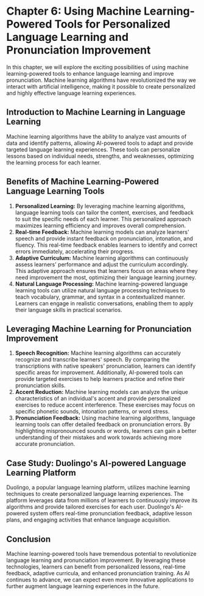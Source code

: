 Chapter 6: Using Machine Learning-Powered Tools for Personalized Language Learning and Pronunciation Improvement
================================================================================================================

In this chapter, we will explore the exciting possibilities of using machine learning-powered tools to enhance language learning and improve pronunciation. Machine learning algorithms have revolutionized the way we interact with artificial intelligence, making it possible to create personalized and highly effective language learning experiences.

Introduction to Machine Learning in Language Learning
-----------------------------------------------------

Machine learning algorithms have the ability to analyze vast amounts of data and identify patterns, allowing AI-powered tools to adapt and provide targeted language learning experiences. These tools can personalize lessons based on individual needs, strengths, and weaknesses, optimizing the learning process for each learner.

Benefits of Machine Learning-Powered Language Learning Tools
------------------------------------------------------------

1. **Personalized Learning:** By leveraging machine learning algorithms, language learning tools can tailor the content, exercises, and feedback to suit the specific needs of each learner. This personalized approach maximizes learning efficiency and improves overall comprehension.
2. **Real-time Feedback:** Machine learning models can analyze learners' speech and provide instant feedback on pronunciation, intonation, and fluency. This real-time feedback enables learners to identify and correct errors immediately, accelerating their progress.
3. **Adaptive Curriculum:** Machine learning algorithms can continuously assess learners' performance and adjust the curriculum accordingly. This adaptive approach ensures that learners focus on areas where they need improvement the most, optimizing their language learning journey.
4. **Natural Language Processing:** Machine learning-powered language learning tools can utilize natural language processing techniques to teach vocabulary, grammar, and syntax in a contextualized manner. Learners can engage in realistic conversations, enabling them to apply their language skills in practical scenarios.

Leveraging Machine Learning for Pronunciation Improvement
---------------------------------------------------------

1. **Speech Recognition:** Machine learning algorithms can accurately recognize and transcribe learners' speech. By comparing the transcriptions with native speakers' pronunciation, learners can identify specific areas for improvement. Additionally, AI-powered tools can provide targeted exercises to help learners practice and refine their pronunciation skills.
2. **Accent Reduction:** Machine learning models can analyze the unique characteristics of an individual's accent and provide personalized exercises to reduce accent interference. These exercises may focus on specific phonetic sounds, intonation patterns, or word stress.
3. **Pronunciation Feedback:** Using machine learning algorithms, language learning tools can offer detailed feedback on pronunciation errors. By highlighting mispronounced sounds or words, learners can gain a better understanding of their mistakes and work towards achieving more accurate pronunciation.

Case Study: Duolingo's AI-powered Language Learning Platform
------------------------------------------------------------

Duolingo, a popular language learning platform, utilizes machine learning techniques to create personalized language learning experiences. The platform leverages data from millions of learners to continuously improve its algorithms and provide tailored exercises for each user. Duolingo's AI-powered system offers real-time pronunciation feedback, adaptive lesson plans, and engaging activities that enhance language acquisition.

Conclusion
----------

Machine learning-powered tools have tremendous potential to revolutionize language learning and pronunciation improvement. By leveraging these technologies, learners can benefit from personalized lessons, real-time feedback, adaptive curricula, and enhanced pronunciation training. As AI continues to advance, we can expect even more innovative applications to further augment language learning experiences in the future.
